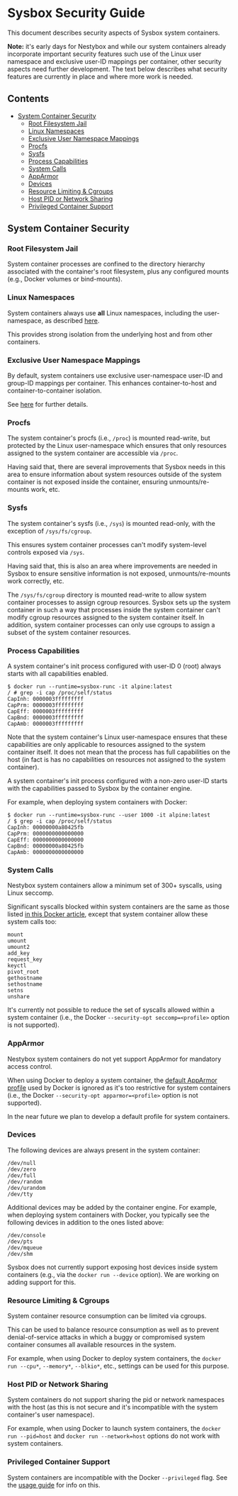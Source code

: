 # Sysbox Security Guide

This document describes security aspects of Sysbox system containers.

**Note:** it's early days for Nestybox and while our system containers
already incorporate important security features such use of the Linux user
namespace and exclusive user-ID mappings per container, other security
aspects need further development. The text below describes what
security features are currently in place and where more work is needed.

## Contents

-   [System Container Security](#system-container-security)
    -   [Root Filesystem Jail](#root-filesystem-jail)
    -   [Linux Namespaces](#linux-namespaces)
    -   [Exclusive User Namespace Mappings](#exclusive-user-namespace-mappings)
    -   [Procfs](#procfs)
    -   [Sysfs](#sysfs)
    -   [Process Capabilities](#process-capabilities)
    -   [System Calls](#system-calls)
    -   [AppArmor](#apparmor)
    -   [Devices](#devices)
    -   [Resource Limiting & Cgroups](#resource-limiting--cgroups)
    -   [Host PID or Network Sharing](#host-pid-or-network-sharing)
    -   [Privileged Container Support](#privileged-container-support)

## System Container Security

### Root Filesystem Jail

System container processes are confined to the directory hierarchy
associated with the container's root filesystem, plus any
configured mounts (e.g., Docker volumes or bind-mounts).

### Linux Namespaces

System containers always use **all** Linux namespaces, including the
user-namespace, as described [here](design.md#linux-namespace-usage).

This provides strong isolation from the underlying host and from other
containers.

### Exclusive User Namespace Mappings

By default, system containers use exclusive user-namespace user-ID and
group-ID mappings per container. This enhances container-to-host and
container-to-container isolation.

See [here](design.md#exclusive-user-namespace-mappings) for further
details.

### Procfs

The system container's procfs (i.e., `/proc`) is mounted read-write,
but protected by the Linux user-namespace which ensures that only
resources assigned to the system container are accessible via `/proc`.

Having said that, there are several improvements that Sysbox needs in
this area to ensure information about system resources outside of the
system container is not exposed inside the container, ensuring
unmounts/re-mounts work, etc.

### Sysfs

The system container's sysfs (i.e., `/sys`) is mounted read-only,
with the exception of `/sys/fs/cgroup`.

This ensures system container processes can't modify system-level
controls exposed via `/sys`.

Having said that, this is also an area where improvements are needed
in Sysbox to ensure sensitive information is not exposed,
unmounts/re-mounts work correctly, etc.

The `/sys/fs/cgroup` directory is mounted read-write to allow system
container processes to assign cgroup resources. Sysbox sets up the
system container in such a way that processes inside the system
container can't modify cgroup resources assigned to the system
container itself. In addition, system container processes can only use
cgroups to assign a subset of the system container resources.

### Process Capabilities

A system container's init process configured with user-ID 0 (root)
always starts with all capabilities enabled.

    $ docker run --runtime=sysbox-runc -it alpine:latest
    / # grep -i cap /proc/self/status
    CapInh: 0000003fffffffff
    CapPrm: 0000003fffffffff
    CapEff: 0000003fffffffff
    CapBnd: 0000003fffffffff
    CapAmb: 0000003fffffffff

Note that the system container's Linux user-namespace ensures that
these capabilities are only applicable to resources assigned to the
system container itself. It does not mean that the process has full
capabilities on the host (in fact is has no capabilities on resources
not assigned to the system container).

A system container's init process configured with a non-zero user-ID
starts with the capabilities passed to Sysbox by the container engine.

For example, when deploying system containers with Docker:

    $ docker run --runtime=sysbox-runc --user 1000 -it alpine:latest
    / $ grep -i cap /proc/self/status
    CapInh: 00000000a80425fb
    CapPrm: 0000000000000000
    CapEff: 0000000000000000
    CapBnd: 00000000a80425fb
    CapAmb: 0000000000000000

### System Calls

Nestybox system containers allow a minimum set of 300+ syscalls, using
Linux seccomp.

Significant syscalls blocked within system containers are the
same as those listed [in this Docker article](https://docs.docker.com/engine/security/seccomp/),
except that system container allow these system calls too:

    mount
    umount
    umount2
    add_key
    request_key
    keyctl
    pivot_root
    gethostname
    sethostname
    setns
    unshare

It's currently not possible to reduce the set of syscalls allowed within
a system container (i.e., the Docker `--security-opt seccomp=<profile>` option
is not supported).

### AppArmor

Nestybox system containers do not yet support AppArmor for mandatory
access control.

When using Docker to deploy a system container, the [default AppArmor profile](https://docs.docker.com/engine/security/apparmor/)
used by Docker is ignored as it's too restrictive for system containers
(i.e., the Docker `--security-opt apparmor=<profile>` option is not supported).

In the near future we plan to develop a default profile for system
containers.

### Devices

The following devices are always present in the system container:

    /dev/null
    /dev/zero
    /dev/full
    /dev/random
    /dev/urandom
    /dev/tty

Additional devices may be added by the container engine. For example,
when deploying system containers with Docker, you typically see the
following devices in addition to the ones listed above:

    /dev/console
    /dev/pts
    /dev/mqueue
    /dev/shm

Sysbox does not currently support exposing host devices inside system
containers (e.g., via the `docker run --device` option). We are
working on adding support for this.

### Resource Limiting & Cgroups

System container resource consumption can be limited via cgroups.

This can be used to balance resource consumption as well as to prevent
denial-of-service attacks in which a buggy or compromised system
container consumes all available resources in the system.

For example, when using Docker to deploy system containers, the
`docker run --cpu*`, `--memory*`, `--blkio*`, etc., settings can be
used for this purpose.

### Host PID or Network Sharing

System containers do not support sharing the pid or network namespaces
with the host (as this is not secure and it's incompatible with the
system container's user namespace).

For example, when using Docker to launch system containers, the
`docker run --pid=host` and `docker run --network=host` options
do not work with system containers.

### Privileged Container Support

System containers are incompatible with the Docker `--privileged`
flag.  See the [usage guide](usage.md#privileged-container-support)
for info on this.

